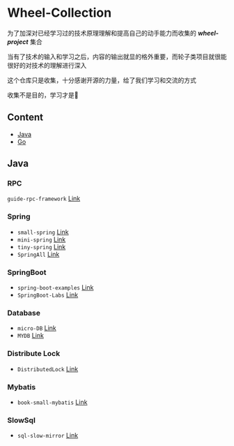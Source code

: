 # Wheel-Collection

为了加深对已经学习过的技术原理理解和提高自己的动手能力而收集的 ***wheel-project*** 集合

当有了技术的输入和学习之后，内容的输出就显的格外重要，而轮子类项目就很能很好的对技术的理解进行深入

这个仓库只是收集，十分感谢开源的力量，给了我们学习和交流的方式

收集不是目的，学习才是🤗

## Content

- [Java](#Java)
- [Go](#Go)


## Java

### RPC

```guide-rpc-framework``` [Link](https://github.com/Snailclimb/guide-rpc-framework)



### Spring

- ```small-spring``` [Link](https://github.com/fuzhengwei/small-spring)
- ```mini-spring``` [Link](https://github.com/DerekYRC/mini-spring)
- ```tiny-spring``` [Link](https://github.com/code4craft/tiny-spring)
- ```SpringAll``` [Link](https://github.com/wuyouzhuguli/SpringAll)

### SpringBoot

- ```spring-boot-examples``` [Link](https://github.com/ityouknow/spring-boot-examples)
- ```SpringBoot-Labs``` [Link](https://github.com/yudaocode/SpringBoot-Labs)

### Database

- ```micro-DB``` [Link](https://github.com/nothingax/micro-DB)
- ```MYDB``` [Link](https://github.com/CN-GuoZiyang/MYDB)
### Distribute Lock

- ```DistributedLock``` [Link](https://github.com/yangliu0/DistributedLock)
### Mybatis

- ```book-small-mybatis``` [Link](https://github.com/fuzhengwei/book-small-mybatis)

### SlowSql

- ```sql-slow-mirror``` [Link](https://github.com/lhccong/sql-slow-mirror)

